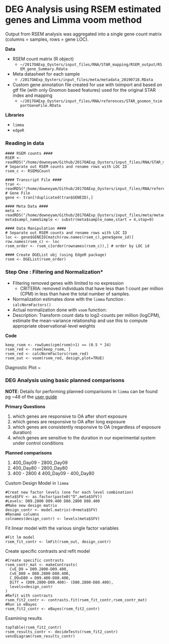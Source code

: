# DEG Analysis using RSEM estimated genes and Limma voom method


Output from RSEM analysis was aggregated into a single gene count matrix (columns = samples, rows = gene LOC).

**Data**
* RSEM count matrix (R object)
  * `~/2017OAExp_Oysters/input_files/RNA/STAR_mapping/RSEM_output/RSEM_gene_Summary.Rdata`
* Meta datasheet for each sample
  * `/2017OAExp_Oysters/input_files/meta/metadata_20190718.RData`
* Custom gene annotation file created for use with tximport and based on gtf file (with only Gnomon based features) used for the original STAR index and mapping
  * `~/2017OAExp_Oysters/input_files/RNA/references/STAR_gnomon_tximportGeneFile.RData`

**Libraries**
* `limma`
* `edgeR`

### Reading in data
```
#### RSEM counts ####
RSEM <-  readRDS("/home/downeyam/Github/2017OAExp_Oysters/input_files/RNA/STAR_mapping/RSEM_output/RSEM_gene_Summary.Rdata")
# Separate out RSEM counts and rename rows with LOC ID
rsem_c <- RSEM$Count

#### Transcript File ####
tran <- readRDS("/home/downeyam/Github/2017OAExp_Oysters/input_files/RNA/references/STAR_gnomon_tximportGeneFile.RData")
# Gene File
gene <- tran[!duplicated(tran$GENEID),]

#### Meta Data ####
meta <- readRDS("/home/downeyam/Github/2017OAExp_Oysters/input_files/meta/metadata_20190718.RData")
meta$sampl_nameSimple <- substr(meta$sample_name,start = 4,stop=9)

#### Data Manipulation ####
# Separate out RSEM counts and rename rows with LOC ID
loc <- gene$GENEID[match(row.names(rsem_c),gene$gene_id)]
row.names(rsem_c) <- loc
rsem_order <- rsem_c[order(rownames(rsem_c)),] # order by LOC id

#### Create DGEList obj (using EdgeR package)
rsem <- DGEList(rsem_order) 
```

### Step One : Filtering and Normalization*
* Filtering removed genes with limited to no expression
  * CRITERIA: removed individuals that have less than 1 count per million (CPM) in less than have the total number of samples.
* Normalization estimates done with the `limma` function : `calcNormFactors()`
* Actual normalization done with `voom` function:
 * Description: Transform count data to log2-counts per million (logCPM), estimate the mean-variance relationship and use this to compute appropriate observational-level weights

**Code**
```
keep_rsem <- rowSums(cpm(rsem)>1) >= (0.5 * 24)
rsem_red <- rsem[keep_rsem, ]
rsem_red <- calcNormFactors(rsem_red)
rsem_out <- voom(rsem_red, design,plot=TRUE)
```
Diagnostic Plot
~[](https://github.com/epigeneticstoocean/2017OAExp_Oysters/blob/master/notebook/img/voom_RSEM_meanVarPlot.png)

### DEG Analysis using basic planned comparisons

**NOTE**: Details for performing planned comparisons in `limma` can be found pg ~48 of the [user guide](https://www.bioconductor.org/packages/release/bioc/vignettes/limma/inst/doc/usersguide.pdf)

**Primary Questions**
1) which genes are responsive to OA after short exposure
2) which genes are responsive to OA after long exposure
3) which genes are consistently responsive to OA (regardless of exposure duration)
4) which genes are sensitive to the duration in our experimental system under control conditions

**Planned comparisons**
1) 400_Day09 - 2800_Day09
2) 400_Day80 - 2800_Day80
3) 400 - 2800
4  400_Day09 - 400_Day80

Custom Design Model in `limma`
```
#Creat new factor levels (one for each level combination)
meta$SFV <- as.factor(paste0("D",meta$SFV))
#Levels: D09.2800 D09.400 D80.2800 D80.400
#Make new design matrix
design_contr <- model.matrix(~0+meta$SFV)
#Rename columns
colnames(design_contr) <- levels(meta$SFV)
```

Fit linear model with the various single factor variables
```
#Fit lm model
rsem_fit_contr <- lmFit(rsem_out, design_contr)
```

Create specific contrasts and refit model
```
#Create specific contrasts
rsem_contr_mat <- makeContrasts(
  CvE_D9 = D09.2800-D09.400,
  CvE_D80 = D80.2800-D80.400,
  C_D9vD80 = D09.400-D80.400,
  Diff = (D09.2800-D09.400)- (D80.2800-D80.400),
  levels=design_contr
)
#Refit with contrasts
rsem_fit2_contr <- contrasts.fit(rsem_fit_contr,rsem_contr_mat)
#Run in eBayes
rsem_fit2_contr <- eBayes(rsem_fit2_contr)
```
Examining results
```
topTable(rsem_fit2_contr)
rsem_results_contr <- decideTests(rsem_fit2_contr)
vennDiagram(rsem_results_contr)
```
